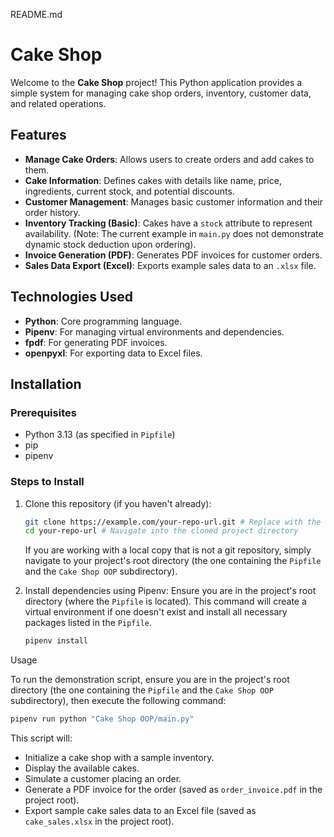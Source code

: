 README.md

# Cake Shop

Welcome to the **Cake Shop** project! This Python application provides a simple system for managing cake shop orders, inventory, customer data, and related operations.

## Features

- **Manage Cake Orders**: Allows users to create orders and add cakes to them.
- **Cake Information**: Defines cakes with details like name, price, ingredients, current stock, and potential discounts.
- **Customer Management**: Manages basic customer information and their order history.
- **Inventory Tracking (Basic)**: Cakes have a `stock` attribute to represent availability. (Note: The current example in `main.py` does not demonstrate dynamic stock deduction upon ordering).
- **Invoice Generation (PDF)**: Generates PDF invoices for customer orders.
- **Sales Data Export (Excel)**: Exports example sales data to an `.xlsx` file.

## Technologies Used

- **Python**: Core programming language.
- **Pipenv**: For managing virtual environments and dependencies.
- **fpdf**: For generating PDF invoices.
- **openpyxl**: For exporting data to Excel files.

## Installation

### Prerequisites

- Python 3.13 (as specified in `Pipfile`)
- pip
- pipenv

### Steps to Install

1. Clone this repository (if you haven't already):
   ```bash
   git clone https://example.com/your-repo-url.git # Replace with the actual repository URL
   cd your-repo-url # Navigate into the cloned project directory
   ```
   If you are working with a local copy that is not a git repository, simply navigate to your project's root directory (the one containing the `Pipfile` and the `Cake Shop OOP` subdirectory).

2. Install dependencies using Pipenv:
   Ensure you are in the project's root directory (where the `Pipfile` is located).
   This command will create a virtual environment if one doesn't exist and install all necessary packages listed in the `Pipfile`.
   ```bash
   pipenv install
   ```

Usage

To run the demonstration script, ensure you are in the project's root directory (the one containing the `Pipfile` and the `Cake Shop OOP` subdirectory), then execute the following command:

```bash
pipenv run python "Cake Shop OOP/main.py"
```

This script will:
- Initialize a cake shop with a sample inventory.
- Display the available cakes.
- Simulate a customer placing an order.
- Generate a PDF invoice for the order (saved as `order_invoice.pdf` in the project root).
- Export sample cake sales data to an Excel file (saved as `cake_sales.xlsx` in the project root).

